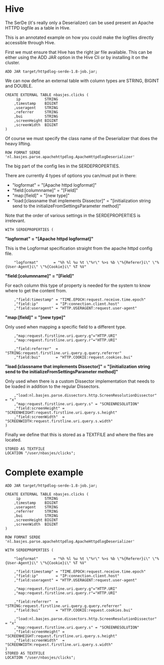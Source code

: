 Hive
====

The SerDe (it's really only a Deserializer) can be used present an Apache HTTPD logfile as a table in Hive.

This is an annotated example on how you could make the logfiles directly accessible through Hive.

First we must ensure that Hive has the right jar file available. This can be either using the ADD JAR option in the Hive Cli
 or by installing it on the cluster.

    ADD JAR target/httpdlog-serde-1.8-job.jar;

We can now define an external table with column types are STRING, BIGINT and DOUBLE.

    CREATE EXTERNAL TABLE nbasjes.clicks (
         ip           STRING
        ,timestamp    BIGINT
        ,useragent    STRING
        ,referrer     STRING
        ,bui          STRING
        ,screenHeight BIGINT
        ,screenWidth  BIGINT
    )

Of course we must specify the class name of the Deserializer that does the heavy lifting.

    ROW FORMAT SERDE 'nl.basjes.parse.apachehttpdlog.ApacheHttpdlogDeserializer'

The big part of the config lies in the SERDEPROPERTIES.

There are currently 4 types of options you can/must put in there:

- "logformat" = "[Apache httpd logformat]"
- "field:[columnname]" = "[Field]"
- "map:[field]" = "[new type]"
- "load:[classname that implements Dissector]" = "[initialization string send to the initializeFromSettingsParameter method]"

Note that the order of various settings in the SERDEPROPERTIES is irrelevant.

    WITH SERDEPROPERTIES (

**"logformat" = "[Apache httpd logformat]"**

This is the Logformat specification straight from the apache httpd config file.

        "logformat"       = "%h %l %u %t \"%r\" %>s %b \"%{Referer}i\" \"%{User-Agent}i\" \"%{Cookie}i\" %T %V"

**"field:[columnname]" = "[Field]"**

For each column this type of property is needed for the system to know where to get the content from.

        ,"field:timestamp" = "TIME.EPOCH:request.receive.time.epoch"
        ,"field:ip"        = "IP:connection.client.host"
        ,"field:useragent" = "HTTP.USERAGENT:request.user-agent"

**"map:[field]" = "[new type]"**

Only used when mapping a specific field to a different type.

        ,"map:request.firstline.uri.query.g"="HTTP.URI"
        ,"map:request.firstline.uri.query.r"="HTTP.URI"

        ,"field:referrer"  = "STRING:request.firstline.uri.query.g.query.referrer"
        ,"field:bui"       = "HTTP.COOKIE:request.cookies.bui"

**"load:[classname that implements Dissector]" = "[initialization string send to the initializeFromSettingsParameter method]"**

Only used when there is a custom Dissector implementation that needs to be loaded in addition to the regular Dissectors.

        ,"load:nl.basjes.parse.dissectors.http.ScreenResolutionDissector" = "x"
        ,"map:request.firstline.uri.query.s" = "SCREENRESOLUTION"
        ,"field:screenHeight" = "SCREENHEIGHT:request.firstline.uri.query.s.height"
        ,"field:screenWidth"  = "SCREENWIDTH:request.firstline.uri.query.s.width"
    )

Finally we define that this is stored as a TEXTFILE and where the files are located.

    STORED AS TEXTFILE
    LOCATION "/user/nbasjes/clicks";


Complete example
====

    ADD JAR target/httpdlog-serde-1.8-job.jar;

    CREATE EXTERNAL TABLE nbasjes.clicks (
         ip           STRING
        ,timestamp    BIGINT
        ,useragent    STRING
        ,referrer     STRING
        ,bui          STRING
        ,screenHeight BIGINT
        ,screenWidth  BIGINT
    )

    ROW FORMAT SERDE 'nl.basjes.parse.apachehttpdlog.ApacheHttpdlogDeserializer'

    WITH SERDEPROPERTIES (

        "logformat"       = "%h %l %u %t \"%r\" %>s %b \"%{Referer}i\" \"%{User-Agent}i\" \"%{Cookie}i\" %T %V"

        ,"field:timestamp" = "TIME.EPOCH:request.receive.time.epoch"
        ,"field:ip"        = "IP:connection.client.host"
        ,"field:useragent" = "HTTP.USERAGENT:request.user-agent"

        ,"map:request.firstline.uri.query.g"="HTTP.URI"
        ,"map:request.firstline.uri.query.r"="HTTP.URI"

        ,"field:referrer"  = "STRING:request.firstline.uri.query.g.query.referrer"
        ,"field:bui"       = "HTTP.COOKIE:request.cookies.bui"

        ,"load:nl.basjes.parse.dissectors.http.ScreenResolutionDissector" = "x"
        ,"map:request.firstline.uri.query.s" = "SCREENRESOLUTION"
        ,"field:screenHeight" = "SCREENHEIGHT:request.firstline.uri.query.s.height"
        ,"field:screenWidth"  = "SCREENWIDTH:request.firstline.uri.query.s.width"
    )
    STORED AS TEXTFILE
    LOCATION "/user/nbasjes/clicks";

